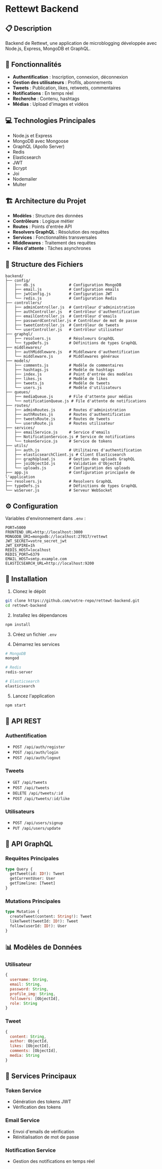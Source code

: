# Rettewt Backend

## 📋 Description
Backend de Rettewt, une application de microblogging développée avec Node.js, Express, MongoDB et GraphQL.

## 🚀 Fonctionnalités

- **Authentification** : Inscription, connexion, déconnexion
- **Gestion des utilisateurs** : Profils, abonnements
- **Tweets** : Publication, likes, retweets, commentaires
- **Notifications** : En temps réel
- **Recherche** : Contenu, hashtags
- **Médias** : Upload d'images et vidéos

## 💻 Technologies Principales

- Node.js et Express
- MongoDB avec Mongoose
- GraphQL (Apollo Server)
- Redis
- Elasticsearch
- JWT
- Bcrypt
- Joi
- Nodemailer
- Multer

## 🏗 Architecture du Projet

- **Modèles** : Structure des données
- **Contrôleurs** : Logique métier
- **Routes** : Points d'entrée API
- **Resolvers GraphQL** : Résolution des requêtes
- **Services** : Fonctionnalités transversales
- **Middlewares** : Traitement des requêtes
- **Files d'attente** : Tâches asynchrones

## 📁 Structure des Fichiers

```
backend/
├── config/
│   ├── db.js               # Configuration MongoDB
│   ├── email.js            # Configuration emails
│   ├── jwtConfig.js        # Configuration JWT
│   └── redis.js            # Configuration Redis
├── controllers/
│   ├── adminController.js  # Contrôleur d'administration
│   ├── authController.js   # Contrôleur d'authentification
│   ├── emailController.js  # Contrôleur d'emails
│   ├── passwordController.js # Contrôleur de mot de passe
│   ├── tweetController.js  # Contrôleur de tweets
│   └── userController.js   # Contrôleur utilisateur
├── graphql/
│   ├── resolvers.js        # Résolveurs GraphQL
│   └── typeDefs.js         # Définitions de types GraphQL
├── middlewares/
│   ├── authMiddleware.js   # Middleware d'authentification
│   └── middleware.js       # Middlewares généraux
├── models/
│   ├── comments.js         # Modèle de commentaires
│   ├── hashtags.js         # Modèle de hashtags
│   ├── index.js            # Point d'entrée des modèles
│   ├── likes.js            # Modèle de likes
│   ├── tweets.js           # Modèle de tweets
│   └── users.js            # Modèle d'utilisateurs
├── queues/
│   ├── mediaQueue.js       # File d'attente pour médias
│   └── notificationQueue.js # File d'attente de notifications
├── routes/
│   ├── adminRoutes.js      # Routes d'administration
│   ├── authRoutes.js       # Routes d'authentification
│   ├── tweetsRoute.js      # Routes de tweets
│   └── usersRoute.js       # Routes utilisateur
├── services/
│   ├── emailService.js     # Service d'emails
│   ├── NotificationService.js # Service de notifications
│   └── tokenService.js     # Service de tokens
├── utils/
│   ├── auth.js             # Utilitaires d'authentification
│   ├── elasticsearchClient.js # Client Elasticsearch
│   ├── graphUpload.js      # Gestion des uploads GraphQL
│   ├── joiObjectId.js      # Validation d'ObjectId
│   └── uploads.js          # Configuration des uploads
├── app.js                  # Configuration principale de l'application
├── resolvers.js            # Resolvers GraphQL
├── typeDefs.js             # Définitions de types GraphQL
└── wsServer.js             # Serveur WebSocket
```

## ⚙️ Configuration

Variables d'environnement dans `.env` :

```
PORT=5000
FRONTEND_URL=http://localhost:3000
MONGODB_URI=mongodb://localhost:27017/rettewt
JWT_SECRET=votre_secret_jwt
JWT_EXPIRE=1h
REDIS_HOST=localhost
REDIS_PORT=6379
EMAIL_HOST=smtp.example.com
ELASTICSEARCH_URL=http://localhost:9200
```

## 🔧 Installation

1. Clonez le dépôt
```bash
git clone https://github.com/votre-repo/rettewt-backend.git
cd rettewt-backend
```

2. Installez les dépendances
```bash
npm install
```

3. Créez un fichier `.env`

4. Démarrez les services
```bash
# MongoDB
mongod

# Redis
redis-server

# Elasticsearch
elasticsearch
```

5. Lancez l'application
```bash
npm start
```

## 📡 API REST

### Authentification
- `POST /api/auth/register`
- `POST /api/auth/login`
- `POST /api/auth/logout`

### Tweets
- `GET /api/tweets`
- `POST /api/tweets`
- `DELETE /api/tweets/:id`
- `POST /api/tweets/:id/like`

### Utilisateurs
- `POST /api/users/signup`
- `PUT /api/users/update`

## 🔌 API GraphQL

### Requêtes Principales
```graphql
type Query {
  getTweet(id: ID!): Tweet
  getCurrentUser: User
  getTimeline: [Tweet]
}
```

### Mutations Principales
```graphql
type Mutation {
  createTweet(content: String!): Tweet
  likeTweet(tweetId: ID!): Tweet
  follow(userId: ID!): User
}
```

## 📊 Modèles de Données

### Utilisateur
```javascript
{
  username: String,
  email: String,
  password: String,
  profile_img: String,
  followers: [ObjectId],
  role: String
}
```

### Tweet
```javascript
{
  content: String,
  author: ObjectId,
  likes: [ObjectId],
  comments: [ObjectId],
  media: String
}
```

## 🔌 Services Principaux

### Token Service
- Génération des tokens JWT
- Vérification des tokens

### Email Service
- Envoi d'emails de vérification
- Réinitialisation de mot de passe

### Notification Service
- Gestion des notifications en temps réel
```